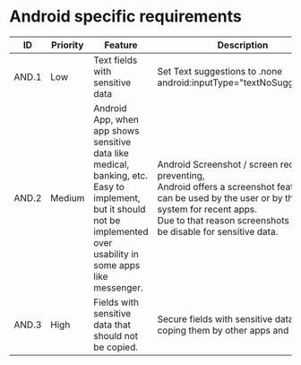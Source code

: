 # Android specific requirements
| ID  | Priority | Feature | Description | Link |
| --  | -- | ---------------------- | ---------------------- | - |
| AND.1 | Low | Text fields with sensitive data | Set Text suggestions to .none <br> android:inputType="textNoSuggestions" | [Handbook](../Handbooks/TODO.md) |
| AND.2 | Medium | Android App, when app shows sensitive data like medical, banking, etc. <br> Easy to implement, but it should not be implemented over usability in some apps like messenger. | Android Screenshot / screen recording preventing, <br> Android offers a screenshot feature that can be used by the user or by the system for recent apps. <br> Due to that reason screenshots should be disable for sensitive data. | [Handbook](../Handbooks/TODO.md) |
| AND.3 | High | Fields with sensitive data that should not be copied. | Secure fields with sensitive data from coping them by other apps and User. | [Handbook](../Handbooks/TODO.md) |

